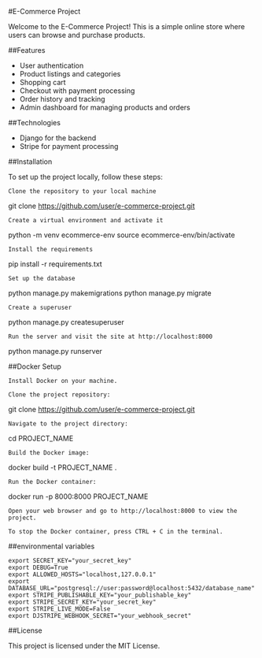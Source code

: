 #E-Commerce Project

Welcome to the E-Commerce Project! This is a simple online store where users can browse and purchase products.

##Features

- User authentication
- Product listings and categories
- Shopping cart
- Checkout with payment processing
- Order history and tracking
- Admin dashboard for managing products and orders

##Technologies

- Django for the backend
- Stripe for payment processing

##Installation

To set up the project locally, follow these steps:

    Clone the repository to your local machine

git clone https://github.com/user/e-commerce-project.git

    Create a virtual environment and activate it

python -m venv ecommerce-env
source ecommerce-env/bin/activate

    Install the requirements

pip install -r requirements.txt

    Set up the database

python manage.py makemigrations
python manage.py migrate

    Create a superuser

python manage.py createsuperuser

    Run the server and visit the site at http://localhost:8000

python manage.py runserver

##Docker Setup

    Install Docker on your machine.

    Clone the project repository:

git clone https://github.com/user/e-commerce-project.git

    Navigate to the project directory:

cd PROJECT_NAME

    Build the Docker image:

docker build -t PROJECT_NAME .

    Run the Docker container:

docker run -p 8000:8000 PROJECT_NAME

    Open your web browser and go to http://localhost:8000 to view the project.

    To stop the Docker container, press CTRL + C in the terminal.

##environmental variables

    export SECRET_KEY="your_secret_key"
    export DEBUG=True
    export ALLOWED_HOSTS="localhost,127.0.0.1"
    export DATABASE_URL="postgresql://user:password@localhost:5432/database_name"
    export STRIPE_PUBLISHABLE_KEY="your_publishable_key"
    export STRIPE_SECRET_KEY="your_secret_key"
    export STRIPE_LIVE_MODE=False
    export DJSTRIPE_WEBHOOK_SECRET="your_webhook_secret"

##License

This project is licensed under the MIT License.
